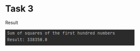 Task 3
====================

Result

![](https://github.com/DzmitrySiarheyeu/Epam/blob/main/First-chapter-of-the-cours/Cycles/Task-3/img/1.PNG)
